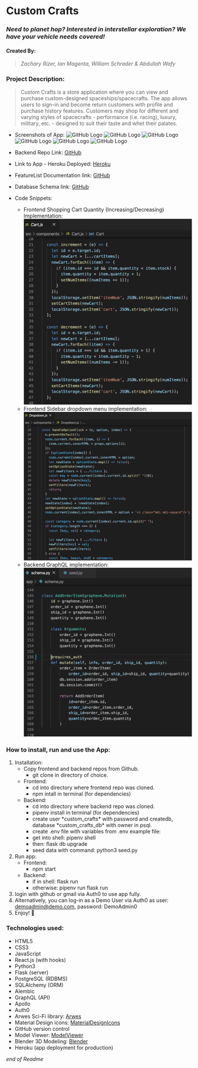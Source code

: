 # Custom Crafts

### *Need to planet hop? Interested in interstellar exploration? We have your vehicle needs covered!*

#### Created By:
> *Zachary Rizer, Ian Magenta, William Schrader & Abdullah Wafy*

### Project Description:
> Custom Crafts is a store application where you can view and purchase custom-designed spaceships/spacecrafts. The app allows users to sign-in and become return customers with profile and purchase history features. Customers may shop for different and varying styles of spacecrafts \- performance \(i.e. racing), luxury, military, etc. \- designed to suit their taste and whet their palates.

* Screenshots of App:
![GitHub Logo](/documentation/ReadmeScreenShot2.png)
![GitHub Logo](/documentation/ReadmeScreenShot4.png)
![GitHub Logo](/documentation/ReadmeScreenShot5.png)
![GitHub Logo](/documentation/ReadmeScreenShot6.png)
![GitHub Logo](/documentation/ReadmeScreenShot7.png)
![GitHub Logo](/documentation/ReadmeScreenShot8.png)

* Backend Repo Link:
[GitHub](https://github.com/ZacharyRizer/Custom-Crafts-api)

* Link to App - Heroku Deployed:
[Heroku](https://customcrafts.herokuapp.com)

* FeatureList Documentation link:
[GitHub](https://github.com/ZacharyRizer/Custom-Crafts/blob/master/documentation/featureList.md)

* Database Schema link:
[GitHub](https://github.com/ZacharyRizer/Custom-Crafts/blob/master/documentation/database.md)

* Code Snippets:
  * Frontend Shopping Cart Quantity \(Increasing/Decreasing) Implementation:
![GitHub Logo](/documentation/CodeSnippet-cartjs.png)
  * Frontend Sidebar dropdown menu implementation:
![GitHub Logo](/documentation/CodeSnippet-dropdown-sidebar.png)
  * Backend GraphQL implementation:
![GitHub Logo](/documentation/CodeSnippet-gqlschema.png)

### How to install, run and use the App:
1. Installation:
   * Copy frontend and backend repos from Github.
     * git clone in directory of choice.
   * Frontend:
     * cd into directory where frontend repo was cloned.
     * npm intall in terminal \(for dependencies)
   * Backend:
     * cd into directory where backend repo was cloned.
     * pipenv install in terminal \(for dependencies)
     * create user \*custom_crafts\* with password and createdb, database \*custom_crafts_db\* with owner in psql.
     * create .env file with variables from .env example file:
     * get into shell: pipenv shell
     * then: flask db upgrade
     * seed data with command: python3 seed.py
2. Run app:
   * Frontend:
     * npm start
   * Backend:
     * if in shell: flask run
     * otherwise: pipenv run flask run
3. login with github or gmail via Auth0 to use app fully.
4. Alternatively, you can log-in as a Demo User via Auth0 as user: demoadmin@demo.com, password: DemoAdmin0
5. Enjoy! :rocket:

### Technologies used:
* HTML5
* CSS3
* JavaScript
* React.js (with hooks)
* Python3
* Flask (server)
* PostgreSQL (RDBMS)
* SQLAlchemy (ORM)
* Alembic
* GraphQL (API)
* Apollo
* Auth0
* Arwes Sci-Fi library: [Arwes](https://arwes.dev/)
* Material Design icons: [MaterialDesignIcons](https://materialdesignicons.com/)
* GitHub version control
* Model Viewer: [ModelViewer](https://modelviewer.dev/)
* Blender 3D Modeling: [Blender](https://www.blender.org/)
* Heroku (app deployment for production)

*end of Readme*
